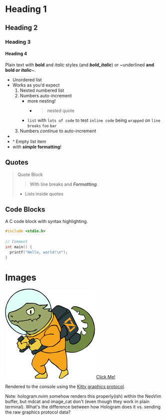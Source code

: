 # Heading 1

## Heading 2

### Heading 3

#### Heading 4

Plain text with **bold** and _italic_ styles (and **_bold_italic_**) or ~underlined **and bold _or
italic_**~.

- Unordered list
- Works as you'd expect
  1. Nested numbered list
  1. Numbers auto-increment
     - more nesting!
       - > nested quote
     - `list` with `lots of code` to test `inline code` being `wrapped` on `line breaks` `foo` `bar`
  1. Numbers _continue_ to auto-increment
-
- ^ Empty list item
- with **_simple_ formatting**!

## Quotes

> Quote Block
>
> > With line breaks and **_Formatting_**.
>
> - Lists inside quotes

## Code Blocks

A C code block with syntax highlighting.

```c
#include <stdio.h>

// Comment
int main() {
  printf("Hello, world!\n");
}
```

# Images

![Image Alt](zig-zero.png) [Click Me!](https://google.com)

Rendered to the console using the
[Kitty graphics protocol](https://sw.kovidgoyal.net/kitty/graphics-protocol/).

Note: hologram.nvim somehow renders this properly(ish) within the NeoVim buffer, but mdcat and
image_cat don't (even though they work in plain terminal). What's the difference between how
Hologram does it vs. sending the raw graphics protocol data?
